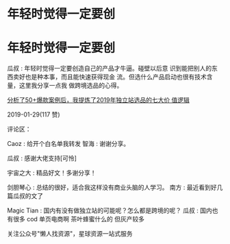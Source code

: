 # 年轻时觉得一定要创

# 年轻时觉得一定要创

瓜叔 : 年轻时觉得一定要创造自己的产品才牛逼。碰壁以后意 识到能把别人的东西卖好也是种本事，而且能快速获得现金 流。但选什么产品启动也很有技术含量，这里我分享一点我 做跨境选品的心得。

[分析了](https://mp.weixin.qq.com/s/cacg6LxWB8_vSI8aVg5zVw)[50+](https://mp.weixin.qq.com/s/cacg6LxWB8_vSI8aVg5zVw)[爆款案例后，我提炼了](https://mp.weixin.qq.com/s/cacg6LxWB8_vSI8aVg5zVw)[2019](https://mp.weixin.qq.com/s/cacg6LxWB8_vSI8aVg5zVw)[年独立站选品的七大价 值逻辑](https://mp.weixin.qq.com/s/cacg6LxWB8_vSI8aVg5zVw)

2019-01-29(117 赞)

评论区：

Caoz : 给开个白名单我转发 智海 : 谢谢分享。

瓜叔 : 感谢大佬支持[可怜]

宇宙之大 : 精品好文！多谢分享！

剑胆琴心 : 总结的很好，适合我这样没有商业头脑的人学习。 南方 : 最近看到好几篇瓜叔的文了

Magic Tian : 国内有没有做独立站的可能呢？怎么都是跨境的呢？ 瓜叔 : 国内也有很多 cod 单页电商啊 茶叶蜂蜜什么的 但灰产较多

关注公众号"懒人找资源"，星球资源一站式服务